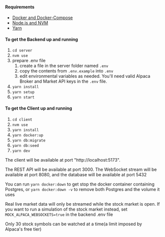 #### Requirements

- [Docker and Docker-Compose](https://www.docker.com/)
- [Node.js and NVM](https://nodejs.org/en/download/package-manager)
- [Yarn](https://yarnpkg.com/getting-started/install)

#### To get the Backend up and running

1. `cd server`
1. `nvm use`
1. prepare .env file  
    1. create a file in the server folder named `.env`  
    1. copy the contents from `.env.example` into `.env`
    1. edit environmental variables as needed. You'll need valid Alpaca Broker and Market API keys in the `.env` file.
1. `yarn install`
1. `yarn setup`
1. `yarn start`
#### To get the Client up and running

1. `cd client`
1. `nvm use`
1. `yarn install` 
1. `yarn docker:up`
1. `yarn db:migrate`
1. `yarn db:seed`
1. `yarn dev`

The client will be available at port "http://localhost:5173". 
  
The REST API will be available at port 3000. The WebSocket stream will be available at port 8080, and the database will be available at port 5432 
  
You can run `yarn docker:down` to get stop the docker container containing Postgres, or `yarn docker:down -v` to remove both Postgres and the volume it uses
  
Real live market data will only be streamed while the stock market is open. If you want to run a simulation of the stock market instead, set `MOCK_ALPACA_WEBSOCKETS=true` in the backend .env file  

Only 30 stock symbols can be watched at a time(a limit imposed by Alpaca's free tier)
